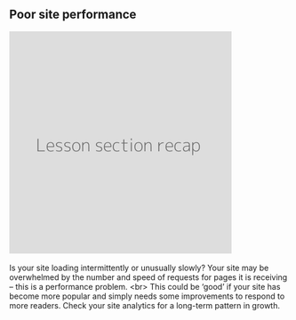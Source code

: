 
## Poor site performance

![](recap.png)

Is your site loading intermittently or unusually slowly? Your site may be overwhelmed by the number and speed of requests for pages it is receiving – this is a performance problem.
&lt;br&gt;
This could be ‘good’ if your site has become more popular and simply needs some improvements to respond to more readers. Check your site analytics for a long-term pattern in growth.
